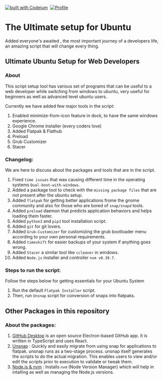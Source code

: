 [![built with Codeium](https://codeium.com/badges/main)](https://codeium.com)&nbsp;&nbsp;[![Profile](https://badgen.net/static/Profile/View_Profile/049D8E)](https://codeium.com/profile/sudsarkar13)&nbsp;&nbsp;

# The Ultimate setup for Ubuntu
Added everyone's awaited , the most important journey of a developers life, an amazing script that will change every thing.

## Ultimate Ubuntu Setup for Web Developers

### About
This script setup tool has various set of programs that can be useful to a web developer while switching from windows to ubuntu, very useful for beginners as well as advanced level ubuntu users.

Currently we have added few major tools in the script:
1. Enabled minimize-from-icon feature in dock, to have the same windows experience.
2. Google Chrome installer (every coders love)
3. Added Flatpak & Flathub
4. Preload
5. Grub Customizer
6. Stacer

### Changelog:
We are here to discuss about the packages and tools that are in the script.
1. Fixed `time issues` that was causing different time in the operating systems `Dual-boot-with-windows`.
2. Added a package tool to check with the `missing package files` that are not present after the ubuntu setup.
3. Added `flatpak` for getting better applications frome the gnome community and also for those who are bored of `snap/snapd` tools.
4. Added `preload` daemon that predicts application behaviors and helps loading them faster.
5. Added `python3` and `pip3` tool installation script.
6. Added `git` for git lovers.
7. Added `Grub-Customizer` for customizing the grub bootloader menu according to your own personal requirements.
8. Added `timeshift` for easier backups of your system if anything goes wrong.
9. Added `Stacer` a similar tool like `ccleaner` in windows.
10. Added `Node.js` installer and controller `nvm v0.39.7`.

### Steps to run the script:
Follow the steps below for getting essentials for your Ubuntu System
1. Run the default `Flatpak Installer` script.
2. Then, run `Unsnap` script for conversion of snaps into flatpaks.

## Other Packages in this repository
### About the packages:

1. [GitHub Desktop](https://github.com/sudsarkar13/Ultimate-Ubuntu-Setup-for-Web-Developers/tree/main/GitHub%20Desktop) is an open source Electron-based GitHub app. It is written in TypeScript and uses React.
2. [Unsnap](https://github.com/sudsarkar13/Ultimate-Ubuntu-Setup-for-Web-Developers/tree/main/Unsnap) : Quickly and easily migrate from using snap for applications to flatpak. unsnap runs as a two-stage process. unsnap itself generates the scripts to do the actual migration. This enables users to view and/or edit the scripts prior to execution to validate or tweak them.
3. [Node.js & nvm](https://github.com/sudsarkar13/Ultimate-Ubuntu-Setup-for-Web-Developers/tree/main/Node.js) : Installs `nvm` (Node Version Manager) which will help in intalling as well as managing the Node.js versions.